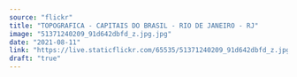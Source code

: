 ```yaml
---
source: "flickr"
title: "TOPOGRAFICA - CAPITAIS DO BRASIL - RIO DE JANEIRO - RJ"
image: "51371240209_91d642dbfd_z.jpg.jpg"
date: "2021-08-11"
link: "https://live.staticflickr.com/65535/51371240209_91d642dbfd_z.jpg"
draft: "true"
---
```

